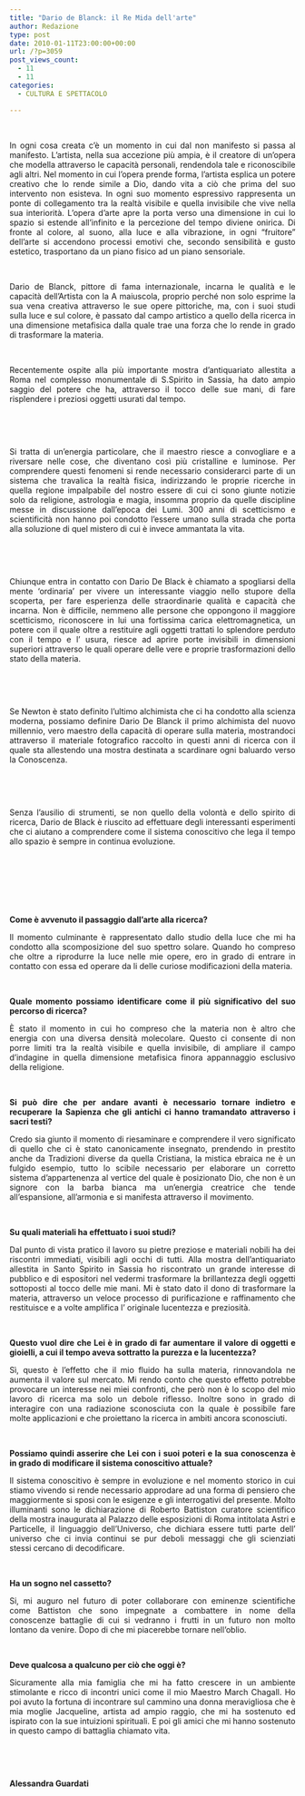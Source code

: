 ```yaml
---
title: "Dario de Blanck: il Re Mida dell'arte"
author: Redazione
type: post
date: 2010-01-11T23:00:00+00:00
url: /?p=3059
post_views_count:
  - 11
  - 11
categories:
  - CULTURA E SPETTACOLO

---
```

<meta content="text/html; charset=utf&#45;8" />

  


<title>
</title>

  


<meta content="OpenOffice.org 3.1  (Win32)" name="GENERATOR" />


</meta>  
</meta> 

<p align="JUSTIFY" style="margin&#45;bottom: 0cm;">
  &nbsp;
</p>

<p align="JUSTIFY" style="margin&#45;bottom: 0cm;">
  In ogni cosa creata c&#8217;&egrave; un momento in cui dal non manifesto si passa al manifesto. L&#8217;artista, nella sua accezione pi&ugrave; ampia, &egrave; il creatore di un&#8217;opera che modella attraverso le capacit&agrave; personali, rendendola tale e riconoscibile agli altri. Nel momento in cui l&#8217;opera prende forma, l&#8217;artista esplica un potere creativo che lo rende simile a Dio, dando vita a ci&ograve; che prima del suo intervento non esisteva. In ogni suo momento espressivo rappresenta un ponte di collegamento tra la realt&agrave; visibile e quella invisibile che vive nella sua interiorit&agrave;. L&#8217;opera d&#8217;arte apre la porta verso una dimensione in cui lo spazio si estende all&#8217;infinito e la percezione del tempo diviene onirica. Di fronte al colore, al suono, alla luce e alla vibrazione, in ogni &ldquo;fruitore&rdquo; dell&rsquo;arte si accendono processi emotivi che, secondo sensibilit&agrave; e gusto estetico, trasportano da un piano fisico ad un piano sensoriale.
</p>

<p align="JUSTIFY" style="margin&#45;bottom: 0cm;">
  &nbsp;
</p>

<p align="JUSTIFY" style="margin&#45;bottom: 0cm;">
  Dario de Blanck, pittore di fama internazionale, incarna le qualit&agrave; e le capacit&agrave; dell&#8217;Artista con la A maiuscola, proprio perch&eacute; non solo esprime la sua vena creativa attraverso le sue opere pittoriche, ma, con i suoi studi sulla luce e sul colore, &egrave; passato dal campo artistico a quello della ricerca in una dimensione metafisica dalla quale trae una forza che lo rende in grado di trasformare la materia.
</p>

<p align="JUSTIFY" style="margin&#45;bottom: 0cm;">
  &nbsp;
</p>

<p align="JUSTIFY" style="margin&#45;bottom: 0cm;">
  Recentemente ospite alla pi&ugrave; importante mostra d&rsquo;antiquariato allestita a Roma nel complesso monumentale di S.Spirito in Sassia, ha dato ampio saggio del potere che ha, attraverso il tocco delle sue mani, di fare risplendere i preziosi oggetti usurati dal tempo.
</p>

<p align="JUSTIFY" style="margin&#45;bottom: 0cm;">
  &nbsp;
</p>

<p align="JUSTIFY" style="margin&#45;bottom: 0cm;">
  &nbsp;
</p>

<p align="JUSTIFY" style="margin&#45;bottom: 0cm;">
  Si tratta di un&#8217;energia particolare, che il maestro riesce a convogliare e a riversare nelle cose, che diventano cos&igrave; pi&ugrave; cristalline e luminose. Per comprendere questi fenomeni si rende necessario considerarci parte di un sistema che travalica la realt&agrave; fisica, indirizzando le proprie ricerche in quella regione impalpabile del nostro essere di cui ci sono giunte notizie solo da religione, astrologia e magia, insomma proprio da quelle discipline messe in discussione dall&rsquo;epoca dei Lumi. 300 anni di scetticismo e scientificit&agrave; non hanno poi condotto l&rsquo;essere umano sulla strada che porta alla soluzione di quel mistero di cui &egrave; invece ammantata la vita.
</p>

<p align="JUSTIFY" style="margin&#45;bottom: 0cm;">
  &nbsp;
</p>

<p align="JUSTIFY" style="margin&#45;bottom: 0cm;">
  &nbsp;
</p>

<p align="JUSTIFY" style="margin&#45;bottom: 0cm;">
  Chiunque entra in contatto con Dario De Black &egrave; chiamato a spogliarsi della mente &#8216;ordinaria&#8217; per vivere un interessante viaggio nello stupore della scoperta, per fare esperienza delle straordinarie qualit&agrave; e capacit&agrave; che incarna. Non &egrave; difficile, nemmeno alle persone che oppongono il maggiore scetticismo, riconoscere in lui una fortissima carica elettromagnetica, un potere con il quale oltre a restituire agli oggetti trattati lo splendore perduto con il tempo e l&rsquo; usura, riesce ad aprire porte invisibili in dimensioni superiori attraverso le quali operare delle vere e proprie trasformazioni dello stato della materia.
</p>

<p align="JUSTIFY" style="margin&#45;bottom: 0cm;">
  &nbsp;
</p>

<p align="JUSTIFY" style="margin&#45;bottom: 0cm;">
  &nbsp;
</p>

<p align="JUSTIFY" style="margin&#45;bottom: 0cm;">
  Se Newton &egrave; stato definito l&#8217;ultimo alchimista che ci ha condotto alla scienza moderna, possiamo definire Dario De Blanck il primo alchimista del nuovo millennio, vero maestro della capacit&agrave; di operare sulla materia, mostrandoci attraverso il materiale fotografico raccolto in questi anni di ricerca con il quale sta allestendo una mostra destinata a scardinare ogni baluardo verso la Conoscenza.
</p>

<p align="JUSTIFY" style="margin&#45;bottom: 0cm;">
  &nbsp;
</p>

<p align="JUSTIFY" style="margin&#45;bottom: 0cm;">
  &nbsp;
</p>

<p align="JUSTIFY" style="margin&#45;bottom: 0cm;">
  Senza l&#8217;ausilio di strumenti, se non quello della volont&agrave; e dello spirito di ricerca, Dario de Black &egrave; riuscito ad effettuare degli interessanti esperimenti che ci aiutano a comprendere come il sistema conoscitivo che lega il tempo allo spazio &egrave; sempre in continua evoluzione.
</p>

<p align="JUSTIFY" style="margin&#45;bottom: 0cm;">
  &nbsp;
</p>

<p align="JUSTIFY" style="margin&#45;bottom: 0cm;">
  &nbsp;
</p>

<p align="JUSTIFY" style="margin&#45;bottom: 0cm;">
  <a href="https://static.blogo.it/06blog/dariodeblank.jpg"><img decoding="async" src="https://static.blogo.it/06blog/dariodeblank.jpg" alt="" /></a>
</p>

<p align="JUSTIFY" style="margin&#45;bottom: 0cm;">
  &nbsp;
</p>

<p align="JUSTIFY" style="margin&#45;bottom: 0cm;">
  <b>Come &egrave; avvenuto il passaggio dall&rsquo;arte alla ricerca?</b>
</p>

<p align="JUSTIFY" style="margin&#45;bottom: 0cm;">
  Il momento culminante &egrave; rappresentato dallo studio della luce che mi ha condotto alla scomposizione del suo spettro solare. Quando ho compreso che oltre a riprodurre la luce nelle mie opere, ero in grado di entrare in contatto con essa ed operare da li delle curiose modificazioni della materia.
</p>

<p align="JUSTIFY" style="margin&#45;bottom: 0cm;">
  &nbsp;
</p>

<p align="JUSTIFY" style="margin&#45;bottom: 0cm;">
  <b>Quale momento possiamo identificare come il pi&ugrave; significativo del suo percorso di ricerca? </b>
</p>

<p align="JUSTIFY" style="margin&#45;bottom: 0cm;">
  &Egrave; stato il momento in cui ho compreso che la materia non &egrave; altro che energia con una diversa densit&agrave; molecolare. Questo ci consente di non porre limiti tra la realt&agrave; visibile e quella invisibile, di ampliare il campo d&rsquo;indagine in quella dimensione metafisica finora appannaggio esclusivo della religione.
</p>

<p align="JUSTIFY" style="margin&#45;bottom: 0cm;">
  &nbsp;
</p>

<p align="JUSTIFY" style="margin&#45;bottom: 0cm;">
  <b>Si pu&ograve; dire che per andare avanti &egrave; necessario tornare indietro e recuperare la Sapienza che gli antichi ci hanno tramandato attraverso i sacri testi?</b>
</p>

<p align="JUSTIFY" style="margin&#45;bottom: 0cm;">
  Credo sia giunto il momento di riesaminare e comprendere il vero significato di quello che ci &egrave; stato canonicamente insegnato, prendendo in prestito anche da Tradizioni diverse da quella Cristiana, la mistica ebraica ne &egrave; un fulgido esempio, tutto lo scibile necessario per elaborare un corretto sistema d&rsquo;appartenenza al vertice del quale &egrave; posizionato Dio, che non &egrave; un signore con la barba bianca ma un&rsquo;energia creatrice che tende all&rsquo;espansione, all&rsquo;armonia e si manifesta attraverso il movimento.
</p>

<p align="JUSTIFY" style="margin&#45;bottom: 0cm;">
  &nbsp;
</p>

<p align="JUSTIFY" style="margin&#45;bottom: 0cm;">
  <b>Su quali materiali ha effettuato i suoi studi?</b>
</p>

<p align="JUSTIFY" style="margin&#45;bottom: 0cm;">
  Dal punto di vista pratico il lavoro su pietre preziose e materiali nobili ha dei riscontri immediati, visibili agli occhi di tutti. Alla mostra dell&rsquo;antiquariato allestita in Santo Spirito in Sassia ho riscontrato un grande interesse di pubblico e di espositori nel vedermi trasformare la brillantezza degli oggetti sottoposti al tocco delle mie mani. Mi &egrave; stato dato il dono di trasformare la materia, attraverso un veloce processo di purificazione e raffinamento che restituisce e a volte amplifica l&rsquo; originale lucentezza e preziosit&agrave;.
</p>

<p align="JUSTIFY" style="margin&#45;bottom: 0cm;">
  &nbsp;
</p>

<p align="JUSTIFY" style="margin&#45;bottom: 0cm;">
  <b>Questo vuol dire che Lei &egrave; in grado di far aumentare il valore di oggetti e gioielli, a cui il tempo aveva sottratto la purezza e la lucentezza?</b>
</p>

<p align="JUSTIFY" style="margin&#45;bottom: 0cm;">
  S&igrave;, questo &egrave; l&rsquo;effetto che il mio fluido ha sulla materia, rinnovandola ne aumenta il valore sul mercato. Mi rendo conto che questo effetto potrebbe provocare un interesse nei miei confronti, che per&ograve; non &egrave; lo scopo del mio lavoro di ricerca ma solo un debole riflesso. Inoltre sono in grado di interagire con una radiazione sconosciuta con la quale &egrave; possibile fare molte applicazioni e che proiettano la ricerca in ambiti ancora sconosciuti.
</p>

<p align="JUSTIFY" style="margin&#45;bottom: 0cm;">
  &nbsp;
</p>

<p align="JUSTIFY" style="margin&#45;bottom: 0cm;">
  <b>Possiamo quindi asserire che Lei con i suoi poteri e la sua conoscenza &egrave; in grado di modificare il sistema conoscitivo attuale? </b>
</p>

<p align="JUSTIFY" style="margin&#45;bottom: 0cm;">
  Il sistema conoscitivo &egrave; sempre in evoluzione e nel momento storico in cui stiamo vivendo si rende necessario approdare ad una forma di pensiero che maggiormente si sposi con le esigenze e gli interrogativi del presente. Molto illuminanti sono le dichiarazione di Roberto Battiston curatore scientifico della mostra inaugurata al Palazzo delle esposizioni di Roma intitolata Astri e Particelle, il linguaggio dell&rsquo;Universo, che dichiara essere tutti parte dell&rsquo; universo che ci invia continui se pur deboli messaggi che gli scienziati stessi cercano di decodificare.
</p>

<p align="JUSTIFY" style="margin&#45;bottom: 0cm;">
  &nbsp;
</p>

<p align="JUSTIFY" style="margin&#45;bottom: 0cm;">
  <b>Ha un sogno nel cassetto?</b>
</p>

<p align="JUSTIFY" style="margin&#45;bottom: 0cm;">
  Si, mi auguro nel futuro di poter collaborare con eminenze scientifiche come Battiston che sono impegnate a combattere in nome della conoscenze battaglie di cui si vedranno i frutti in un futuro non molto lontano da venire. Dopo di che mi piacerebbe tornare nell&#8217;oblio.
</p>

<p align="JUSTIFY" style="margin&#45;bottom: 0cm;">
  &nbsp;
</p>

<p align="JUSTIFY" style="margin&#45;bottom: 0cm;">
  <b>Deve qualcosa a qualcuno per ci&ograve; che oggi &egrave;?</b>
</p>

<p align="JUSTIFY" style="margin&#45;bottom: 0cm;">
  Sicuramente alla mia famiglia che mi ha fatto crescere in un ambiente stimolante e ricco di incontri unici come il mio Maestro March Chagall. Ho poi avuto la fortuna di incontrare sul cammino una donna meravigliosa che &egrave; mia moglie Jacqueline, artista ad ampio raggio, che mi ha sostenuto ed ispirato con la sue intuizioni spirituali. E poi gli amici che mi hanno sostenuto in questo campo di battaglia chiamato vita.
</p>

<p align="JUSTIFY" style="margin&#45;bottom: 0cm;">
  &nbsp;
</p>

<p align="JUSTIFY" style="margin&#45;bottom: 0cm;">
  &nbsp;
</p>

<p align="JUSTIFY" style="margin&#45;bottom: 0cm;">
  <strong>Alessandra Guardati</strong>
</p>

&nbsp;